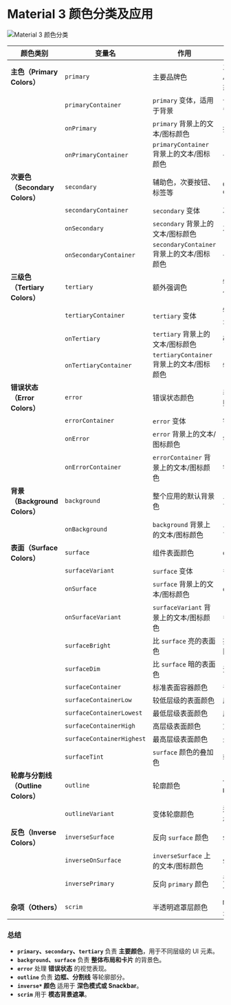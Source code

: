# **Material 3 颜色分类及应用**

![Material 3 颜色分类](https://firebasestorage.googleapis.com/v0/b/design-spec/o/projects%2Fgoogle-material-3%2Fimages%2Fly2ms4t2-1.png?alt=media&token=722d8f55-45a4-4340-98ad-9ae1aa71b7ae)

| 颜色类别                       | 变量名                       | 作用                               | 适用场景                    |
|----------------------------|---------------------------|----------------------------------|-------------------------|
| **主色（Primary Colors）**     | `primary`                 | 主要品牌色                            | 主要按钮、AppBar、选中状态        |
|                            | `primaryContainer`        | `primary` 变体，适用于背景               | 卡片背景、大面积背景              |
|                            | `onPrimary`               | `primary` 背景上的文本/图标颜色            | 按钮文字、图标                 |
|                            | `onPrimaryContainer`      | `primaryContainer` 背景上的文本/图标颜色   | 卡片内文字、图标                |
| **次要色（Secondary Colors）**  | `secondary`               | 辅助色，次要按钮、标签等                     | `OutlinedButton`、`Chip` |
|                            | `secondaryContainer`      | `secondary` 变体                   | 次要 UI 背景                |
|                            | `onSecondary`             | `secondary` 背景上的文本/图标颜色          | 次要按钮文字                  |
|                            | `onSecondaryContainer`    | `secondaryContainer` 背景上的文本/图标颜色 | 卡片内次要文本                 |
| **三级色（Tertiary Colors）**   | `tertiary`                | 额外强调色                            | 特殊强调文本或组件               |
|                            | `tertiaryContainer`       | `tertiary` 变体                    | 特殊 UI 组件的背景             |
|                            | `onTertiary`              | `tertiary` 背景上的文本/图标颜色           | 强调文字                    |
|                            | `onTertiaryContainer`     | `tertiaryContainer` 背景上的文本/图标颜色  | 特殊 UI 内文本               |
| **错误状态（Error Colors）**     | `error`                   | 错误状态颜色                           | 表单验证错误、失败按钮             |
|                            | `errorContainer`          | `error` 变体                       | 错误消息背景                  |
|                            | `onError`                 | `error` 背景上的文本/图标颜色              | 错误文本、图标                 |
|                            | `onErrorContainer`        | `errorContainer` 背景上的文本/图标颜色     | 错误提示框内文字                |
| **背景（Background Colors）**  | `background`              | 整个应用的默认背景色                       | 页面背景                    |
|                            | `onBackground`            | `background` 背景上的文本/图标颜色         | 页面主文本                   |
| **表面（Surface Colors）**     | `surface`                 | 组件表面颜色                           | `Card`、`Dialog`         |
|                            | `surfaceVariant`          | `surface` 变体                     | 多层级表面背景                 |
|                            | `onSurface`               | `surface` 背景上的文本/图标颜色            | `Card` 内文字              |
|                            | `onSurfaceVariant`        | `surfaceVariant` 背景上的文本/图标颜色     | 多层背景文本                  |
|                            | `surfaceBright`           | 比 `surface` 亮的表面色                | 提供更明亮的层次区分              |
|                            | `surfaceDim`              | 比 `surface` 暗的表面色                | 深色模式下使用                 |
|                            | `surfaceContainer`        | 标准表面容器颜色                         | 普通层级 UI                 |
|                            | `surfaceContainerLow`     | 较低层级的表面颜色                        | 底部 UI 容器                |
|                            | `surfaceContainerLowest`  | 最低层级表面颜色                         | 应用最底层背景                 |
|                            | `surfaceContainerHigh`    | 高层级表面颜色                          | 重要层级 UI                 |
|                            | `surfaceContainerHighest` | 最高层级表面颜色                         | 最高层级 UI                 |
|                            | `surfaceTint`             | `surface` 颜色的叠加色                 | 轻微色调调整                  |
| **轮廓与分割线（Outline Colors）** | `outline`                 | 轮廓颜色                             | `TextField`、`Divider`   |
|                            | `outlineVariant`          | 变体轮廓颜色                           | 适用于不同边框风格               |
| **反色（Inverse Colors）**     | `inverseSurface`          | 反向 `surface` 颜色                  | `Snackbar` 背景           |
|                            | `inverseOnSurface`        | `inverseSurface` 上的文本/图标颜色       | `Snackbar` 文本           |
|                            | `inversePrimary`          | 反向 `primary` 颜色                  | 深色模式下的对比色               |
| **杂项（Others）**             | `scrim`                   | 半透明遮罩层颜色                         | `Modal`、`Drawer` 背景     |

### **总结**
- **`primary`、`secondary`、`tertiary`** 负责 **主要颜色**，用于不同层级的 UI 元素。
- **`background`、`surface`** 负责 **整体布局和卡片** 的背景色。
- **`error`** 处理 **错误状态** 的视觉表现。
- **`outline`** 负责 **边框、分割线** 等轮廓部分。
- **`inverse*` 颜色** 适用于 **深色模式或 Snackbar**。
- **`scrim`** 用于 **模态背景遮罩**。